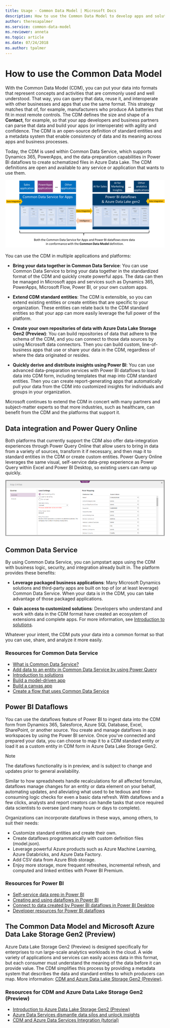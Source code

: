 ```yaml
---
title: Usage - Common Data Model | Microsoft Docs
description: How to use the Common Data Model to develop apps and solutions.
author: theresapalmer
ms.service: common-data-model
ms.reviewer: anneta
ms.topic: article
ms.date: 07/24/2018
ms.author: tpalmer
---
```


# How to use the Common Data Model

With the Common Data Model (CDM), you can put your data into formats that represent concepts and activities that are commonly used and well understood. That way, you can query that data, reuse it, and interoperate with other businesses and apps that use the same format. This strategy matches that of, for example, manufacturers who produce AA batteries that fit in most remote controls. The CDM defines the size and shape of a **Contact**, for example, so that your app developers and business partners can parse that data and build your apps (or interoperate) with agility and confidence. The CDM is an open-source definition of standard entities and a metadata system that enable consistency of data and its meaning across apps and business processes.

Today, the CDM is used within Common Data Service, which supports Dynamics 365, PowerApps, and the data-preparation capabilities in Power BI dataflows to create schematized files in Azure Data Lake. The CDM definitions are open and available to any service or application that wants to use them.

![Common Data Model with Common Data Service](media/cdm-with-cds.png "Common Data Model with Common Data Service")

You can use the CDM in multiple applications and platforms:

- **Bring your data together in Common Data Service**: You can use Common Data Service to bring your data together in the standardized format of the CDM and quickly create powerful apps. The data can then be managed in Microsoft apps and services such as Dynamics 365, PowerApps, Microsoft Flow, Power BI, or your own custom apps.

- **Extend CDM standard entities**: The CDM is extensible, so you can extend existing entities or create entities that are specific to your organization. These entities can relate back to the CDM standard entities so that your app can more easily leverage the full power of the platform.

- **Create your own repositories of data with Azure Data Lake Storage Gen2 (Preview)**: You can build repositories of data that adhere to the schema of the CDM, and you can connect to those data sources by using Microsoft data connectors. Then you can build custom, line-of-business apps that use or share your data in the CDM, regardless of where the data originated or resides.

- **Quickly derive and distribute insights using Power BI**: You can use advanced data-preparation services with Power BI dataflows to load data into CDM form, including templates that map into CDM standard entities. Then you can create report-generating apps that automatically pull your data from the CDM into customized insights for individuals and groups in your organization.

Microsoft continues to extend the CDM in concert with many partners and subject-matter experts so that more industries, such as healthcare, can benefit from the CDM and the platforms that support it.

## Data integration and Power Query Online

Both platforms that currently support the CDM also offer data-integration experiences through Power Query Online that allow users to bring in data from a variety of sources, transform it if necessary, and then map it to standard entities in the CDM or create custom entities. Power Query Online leverages the same visual, self-service data-prep experience as Power Query within Excel and Power BI Desktop, so existing users can ramp up quickly.

![Map data with entities in CDM](media/cdm-map-entities.png "Map data with entities in CDM")

## Common Data Service

By using Common Data Service, you can jumpstart apps using the CDM with business logic, security, and integration already built in. The platform provides these benefits:

- **Leverage packaged business applications**: Many Microsoft Dynamics solutions and third-party apps are built on top of (or at least leverage) Common Data Service. When your data is in the CDM, you can take advantage of those packaged applications.

- **Gain access to customized solutions**: Developers who understand and work with data in the CDM format have created an ecosystem of extensions and complete apps. For more information, see [Introduction to solutions](https://docs.microsoft.com/powerapps/developer/common-data-service/introduction-solutions).

Whatever your intent, the CDM puts your data into a common format so that you can use, share, and analyze it more easily.

### Resources for Common Data Service

- [What is Common Data Service?](https://docs.microsoft.com/powerapps/maker/common-data-service/data-platform-intro)
- [Add data to an entity in Common Data Service by using Power Query](https://docs.microsoft.com/powerapps/maker/common-data-service/data-platform-cds-newentity-pq)
- [Introduction to solutions](https://docs.microsoft.com/powerapps/developer/common-data-service/introduction-solutions)
- [Build a model-driven app](https://docs.microsoft.com/powerapps/maker/model-driven-apps/model-driven-app-overview)
- [Build a canvas app](https://docs.microsoft.com/powerapps/maker/canvas-apps/getting-started)
- [Create a flow that uses Common Data Service](https://docs.microsoft.com/flow/common-data-model-intro)

## Power BI Dataflows

You can use the dataflows feature of Power BI to ingest data into the CDM form from Dynamics 365, Salesforce, Azure SQL Database, Excel, SharePoint, or another source. You create and manage dataflows in app workspaces by using the Power BI service. Once you've connected and prepared your data, you can choose to map it to a CDM standard entity or load it as a custom entity in CDM form in Azure Data Lake Storage Gen2.

> [!NOTE]
> The dataflows functionality is in preview, and is subject to change and updates prior to general availability.

Similar to how spreadsheets handle recalculations for all affected formulas, dataflows manage changes for an entity or data element on your behalf, automating updates, and alleviating what used to be tedious and time-consuming logic checks for even a basic data refresh. With dataflows and a few clicks, analysts and report creators can handle tasks that once required data scientists to oversee (and many hours or days to complete).

Organizations can incorporate dataflows in these ways, among others, to suit their needs:

- Customize standard entities and create their own.
- Create dataflows programmatically with custom definition files (model.json).
- Leverage powerful Azure products such as Azure Machine Learning, Azure Databricks, and Azure Data Factory.
- Add CSV data from Azure Blob storage.
- Enjoy more storage, more frequent refreshes, incremental refresh, and computed and linked entities with Power BI Premium.

### Resources for Power BI

- [Self-service data prep in Power BI](https://docs.microsoft.com/power-bi/service-dataflows-overview)
- [Creating and using dataflows in Power BI](https://docs.microsoft.com/power-bi/service-dataflows-create-use)
- [Connect to data created by Power BI dataflows in Power BI Desktop](https://docs.microsoft.com/power-bi/desktop-connect-dataflows)
- [Developer resources for Power BI dataflows](https://docs.microsoft.com/power-bi/service-dataflows-developer-resources)

## The Common Data Model and Microsoft Azure Data Lake Storage Gen2 (Preview)

Azure Data Lake Storage Gen2 (Preview) is designed specifically for enterprises to run large-scale analytics workloads in the cloud. A wide variety of applications and services can easily access data in this format, but each consumer must understand the meaning of the data before it can provide value. The CDM simplifies this process by providing a metadata system that describes the data and standard entites to which producers can map. More information: [CDM and Azure Data Lake Storage Gen2 (Preview)](data-lake.md).

### Resources for CDM and Azure Data Lake Storage Gen2 (Preview)

- [Introduction to Azure Data Lake Storage Gen2 (Preview)](https://docs.microsoft.com/azure/storage/blobs/data-lake-storage-introduction)
- [Azure Data Services dismantle data silos and unlock insights](https://aka.ms/cdmadsblog)
- [CDM and Azure Data Services Integration (tutorial)](https://github.com/Azure-Samples/cdm-azure-data-services-integration/blob/master/Tutorial/CDM-Azure-Data-Services-Integration-Tutorial.md)
